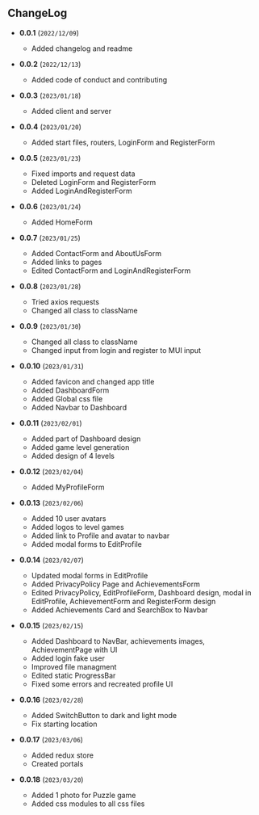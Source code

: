 ## ChangeLog

- **0.0.1** (`2022/12/09`)
	- Added changelog and readme

- **0.0.2** (`2022/12/13`)
	- Added code of conduct and contributing

- **0.0.3** (`2023/01/18`)
	- Added client and server

- **0.0.4** (`2023/01/20`)
	- Added start files, routers, LoginForm and RegisterForm

- **0.0.5** (`2023/01/23`)
	- Fixed imports and request data
	- Deleted LoginForm and RegisterForm
	- Added LoginAndRegisterForm

- **0.0.6** (`2023/01/24`)
	- Added HomeForm

- **0.0.7** (`2023/01/25`)
	- Added ContactForm and AboutUsForm
	- Added links to pages
	- Edited ContactForm and LoginAndRegisterForm

- **0.0.8** (`2023/01/28`)
	- Tried axios requests
	- Changed all class to className

- **0.0.9** (`2023/01/30`)
	- Changed all class to className
	- Changed input from login and register to MUI input

- **0.0.10** (`2023/01/31`)
	- Added favicon and changed app title
	- Added DashboardForm
	- Added Global css file
	- Added Navbar to Dashboard

- **0.0.11** (`2023/02/01`)
	- Added part of Dashboard design
	- Added game level generation
	- Added design of 4 levels

- **0.0.12** (`2023/02/04`)
	- Added MyProfileForm

- **0.0.13** (`2023/02/06`)
	- Added 10 user avatars
	- Added logos to level games
	- Added link to Profile and avatar to navbar
	- Added modal forms to EditProfile

- **0.0.14** (`2023/02/07`)
	- Updated modal forms in EditProfile
	- Added PrivacyPolicy Page and AchievementsForm
	- Edited PrivacyPolicy, EditProfileForm, Dashboard design, modal in EditProfile, AchievementForm and RegisterForm design
	- Added Achievements Card and SearchBox to Navbar

- **0.0.15** (`2023/02/15`)
	- Added Dashboard to NavBar, achievements images, AchievementPage with UI
	- Added login fake user
	- Improved file managment
	- Edited static ProgressBar
	- Fixed some errors and recreated profile UI
	
- **0.0.16** (`2023/02/28`)
	- Added SwitchButton to dark and light mode
	- Fix starting location

- **0.0.17** (`2023/03/06`)
	- Added redux store
	- Created portals

- **0.0.18** (`2023/03/20`)
	- Added 1 photo for Puzzle game
	- Added css modules to all css files

